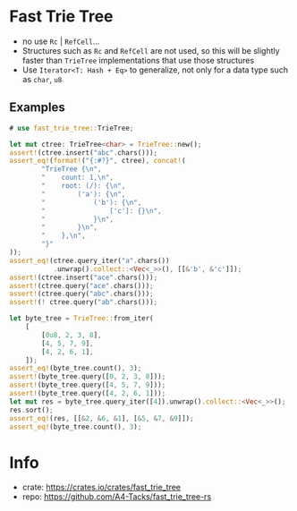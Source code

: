 # Fast Trie Tree
* no use `Rc` | `RefCell`...
* Structures such as `Rc` and `RefCell` are not used,
  so this will be slightly faster than `TrieTree` implementations that use those structures
* Use `Iterator<T: Hash + Eq>` to generalize, not only for a data type such as `char`, `u8`


## Examples
```rust
# use fast_trie_tree::TrieTree;

let mut ctree: TrieTree<char> = TrieTree::new();
assert!(ctree.insert("abc".chars()));
assert_eq!(format!("{:#?}", ctree), concat!(
        "TrieTree {\n",
        "    count: 1,\n",
        "    root: (/): {\n",
        "        ('a'): {\n",
        "            ('b'): {\n",
        "                ['c']: {}\n",
        "            }\n",
        "        }\n",
        "    },\n",
        "}"
));
assert_eq!(ctree.query_iter("a".chars())
           .unwrap().collect::<Vec<_>>(), [[&'b', &'c']]);
assert!(ctree.insert("ace".chars()));
assert!(ctree.query("ace".chars()));
assert!(ctree.query("abc".chars()));
assert!(! ctree.query("ab".chars()));

let byte_tree = TrieTree::from_iter(
    [
        [0u8, 2, 3, 8],
        [4, 5, 7, 9],
        [4, 2, 6, 1],
    ]);
assert_eq!(byte_tree.count(), 3);
assert!(byte_tree.query([0, 2, 3, 8]));
assert!(byte_tree.query([4, 5, 7, 9]));
assert!(byte_tree.query([4, 2, 6, 1]));
let mut res = byte_tree.query_iter([4]).unwrap().collect::<Vec<_>>();
res.sort();
assert_eq!(res, [[&2, &6, &1], [&5, &7, &9]]);
assert_eq!(byte_tree.count(), 3);
```


# Info
* crate: <https://crates.io/crates/fast_trie_tree>
* repo: <https://github.com/A4-Tacks/fast_trie_tree-rs>

